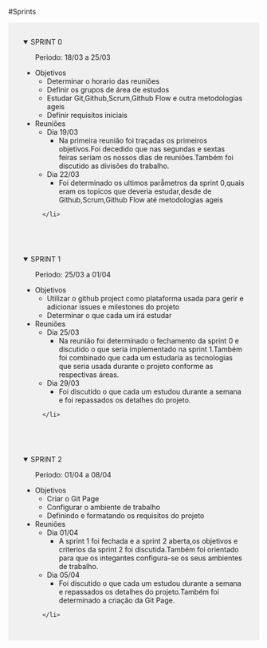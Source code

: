 #Sprints 


<details style="background-color: #f0f0f0; padding: 30px;" open> 
  <summary style="font-weigth: bold;">SPRINT 0</summary>
  <ul>
      <p>Periodo: 18/03 a 25/03</p>
      <li>Objetivos
        <ul>
            <li>Determinar o horario das reuniões</li>
            <li>Definir os grupos de área de estudos</li>
            <li>Estudar Git,Github,Scrum,Github Flow e outra metodologias ageis</li>
            <li>Definir requisitos iniciais</li>
        </ul>
      </li>
      <li>Reuniões 
        <ul>
             <li>Dia 19/03
                  <ul>
                      <li>Na primeira reunião foi traçadas os primeiros objetivos.Foi decedido que nas segundas e sextas feiras seriam os nossos dias de reuniões.Também foi discutido as divisões do trabalho.</li>
                  </ul>
             </li>
             <li>Dia 22/03
                 <ul>
                     <li>Foi determinado os ultimos parẫmetros da sprint 0,quais eram os topicos que deveria estudar,desde de Github,Scrum,Github Flow até metodologias ageis</li>
                 </ul>
             </li>
        </ul>
          
      </li>
  </ul>
  
</details>

<details style="background-color: #f0f0f0; padding: 30px;" open> 
  <summary style="font-weigth: bold;">SPRINT 1</summary>
  <ul>
      <p>Periodo: 25/03 a 01/04</p>
      <li>Objetivos
        <ul>
            <li>Utilizar o github project como plataforma usada para gerir e adicionar issues e milestones do projeto</li>
            <li>Determinar o que cada um irá estudar</li>
        </ul>
      </li>
      <li>Reuniões 
        <ul>
             <li>Dia 25/03
                  <ul>
                      <li>Na reunião foi determinado o fechamento da sprint 0 e discutido o que seria implementado na sprint 1.Também foi combinado que cada um estudaria as tecnologias que seria usada durante o projeto conforme as respectivas áreas.</li>
                  </ul>
             </li>
             <li>Dia 29/03
                 <ul>
                     <li>Foi discutido o que cada um estudou durante a semana e foi repassados os detalhes do projeto.</li>
                 </ul>
             </li>
        </ul>
          
      </li>
  </ul>
  
</details>

<details style="background-color: #f0f0f0; padding: 30px;" open> 
  <summary style="font-weigth: bold;">SPRINT 2</summary>
  <ul>
      <p>Periodo: 01/04 a 08/04</p>
      <li>Objetivos
        <ul>
            <li>Criar o Git Page</li>
            <li>Configurar o ambiente de trabalho</li>
            <li>Definindo e formatando os requisitos do projeto</li>
        </ul>
      </li>
      <li>Reuniões 
        <ul>
             <li>Dia 01/04
                  <ul>
                      <li>A sprint 1 foi fechada e a sprint 2 aberta,os objetivos e criterios da sprint 2 foi discutida.Também foi orientado para que os integantes configura-se os seus ambientes de trabalho. </li>
                  </ul>
             </li>
             <li>Dia 05/04
                 <ul>
                     <li>Foi discutido o que cada um estudou durante a semana e repassados os detalhes do projeto.Também foi determinado a criação da Git Page.</li>
                 </ul>
             </li>
        </ul>
          
      </li>
  </ul>
  
</details>